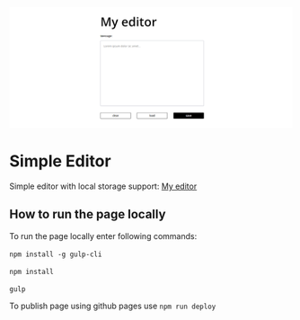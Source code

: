 ![Homepage screenshot](gh/editor.png)


# Simple Editor 

Simple editor with local storage support:
[My editor](https://anastazjasta.github.io/simple-editor/)

## How to run the page locally
To run the page locally enter following commands:

`npm install -g gulp-cli`

`npm install`

`gulp`

To publish page using github pages use `npm run deploy`
